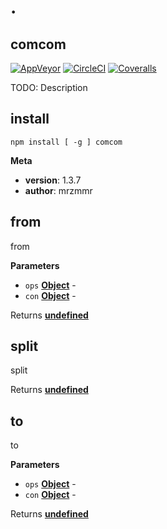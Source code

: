 # .

## comcom

[![AppVeyor](https://img.shields.io/appveyor/ci/mrzmmr/comcom.svg?style=flat-square)](https://ci.appveyor.com/project/mrzmmr/comcom)
[![CircleCI](https://img.shields.io/circleci/project/mrzmmr/comcom.svg?style=flat-square)](https://circleci.com/gh/mrzmmr/comcom/tree/master)
[![Coveralls](https://img.shields.io/coveralls/mrzmmr/comcom.svg?style=flat-square)](https://coveralls.io/github/mrzmmr/comcom)

TODO: Description

## install

    npm install [ -g ] comcom

**Meta**

-   **version**: 1.3.7
-   **author**: mrzmmr

## from

from

**Parameters**

-   `ops` **[Object](https://developer.mozilla.org/en-US/docs/Web/JavaScript/Reference/Global_Objects/Object)** -
-   `con` **[Object](https://developer.mozilla.org/en-US/docs/Web/JavaScript/Reference/Global_Objects/Object)** -

Returns **[undefined](https://developer.mozilla.org/en-US/docs/Web/JavaScript/Reference/Global_Objects/undefined)** 

## split

split

Returns **[undefined](https://developer.mozilla.org/en-US/docs/Web/JavaScript/Reference/Global_Objects/undefined)** 

## to

to

**Parameters**

-   `ops` **[Object](https://developer.mozilla.org/en-US/docs/Web/JavaScript/Reference/Global_Objects/Object)** -
-   `con` **[Object](https://developer.mozilla.org/en-US/docs/Web/JavaScript/Reference/Global_Objects/Object)** -

Returns **[undefined](https://developer.mozilla.org/en-US/docs/Web/JavaScript/Reference/Global_Objects/undefined)** 
